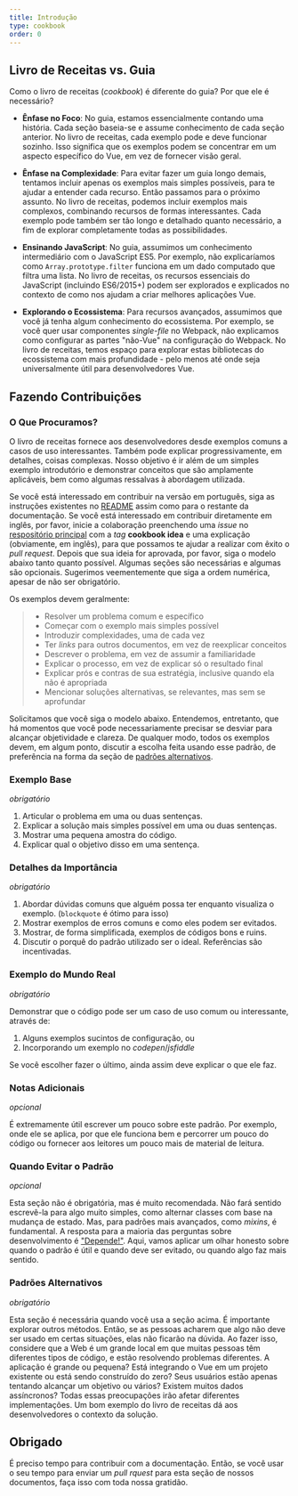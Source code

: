 ```yaml
---
title: Introdução
type: cookbook
order: 0
---
```


## Livro de Receitas vs. Guia

Como o livro de receitas (_cookbook_) é diferente do guia? Por que ele é necessário?

* **Ênfase no Foco**: No guia, estamos essencialmente contando uma história. Cada seção baseia-se e assume conhecimento de cada seção anterior. No livro de receitas, cada exemplo pode e deve funcionar sozinho. Isso significa que os exemplos podem se concentrar em um aspecto específico do Vue, em vez de fornecer visão geral.

* **Ênfase na Complexidade**: Para evitar fazer um guia longo demais, tentamos incluir apenas os exemplos mais simples possíveis, para te ajudar a entender cada recurso. Então passamos para o próximo assunto. No livro de receitas, podemos incluir exemplos mais complexos, combinando recursos de formas interessantes. Cada exemplo pode também ser tão longo e detalhado quanto necessário, a fim de explorar completamente todas as possibilidades.

* **Ensinando JavaScript**: No guia, assumimos um conhecimento intermediário com o JavaScript ES5. Por exemplo, não explicaríamos como `Array.prototype.filter` funciona em um dado computado que filtra uma lista. No livro de receitas, os recursos essenciais do JavaScript (incluindo ES6/2015+) podem ser explorados e explicados no contexto de como nos ajudam a criar melhores aplicações Vue.

* **Explorando o Ecossistema**: Para recursos avançados, assumimos que você já tenha algum conhecimento do ecossistema. Por exemplo, se você quer usar componentes _single-file_ no Webpack, não explicamos como configurar as partes "não-Vue" na configuração do Webpack. No livro de receitas, temos espaço para explorar estas bibliotecas do ecossistema com mais profundidade - pelo menos até onde seja universalmente útil para desenvolvedores Vue.

## Fazendo Contribuições

### O Que Procuramos?

O livro de receitas fornece aos desenvolvedores desde exemplos comuns a casos de uso interessantes. Também pode explicar progressivamente, em detalhes, coisas complexas. Nosso objetivo é ir além de um simples exemplo introdutório e demonstrar conceitos que são amplamente aplicáveis, bem como algumas ressalvas à abordagem utilizada.

Se você está interessado em contribuir na versão em português, siga as instruções existentes no [README](https://github.com/vuejs-br/br.vuejs.org/blob/master/README.md) assim como para o restante da documentação. Se você está interessado em contribuir diretamente em inglês, por favor, inicie a colaboração preenchendo uma _issue_ no [respositório principal](https://github.com/vuejs/vuejs.org) com a _tag_ **cookbook idea** e uma explicação (obviamente, em inglês), para que possamos te ajudar a realizar com êxito o _pull request_. Depois que sua ideia for aprovada, por favor, siga o modelo abaixo tanto quanto possível. Algumas seções são necessárias e algumas são opcionais. Sugerimos veementemente que siga a ordem numérica, apesar de não ser obrigatório.

Os exemplos devem geralmente:

> * Resolver um problema comum e específico
> * Começar com o exemplo mais simples possível
> * Introduzir complexidades, uma de cada vez
> * Ter _links_ para outros documentos, em vez de reexplicar conceitos
> * Descrever o problema, em vez de assumir a familiaridade
> * Explicar o processo, em vez de explicar só o resultado final
> * Explicar prós e contras de sua estratégia, inclusive quando ela não é apropriada
> * Mencionar soluções alternativas, se relevantes, mas sem se aprofundar

Solicitamos que você siga o modelo abaixo. Entendemos, entretanto, que há momentos que você pode necessariamente precisar se desviar para alcançar objetividade e clareza. De qualquer modo, todos os exemplos devem, em algum ponto, discutir a escolha feita usando esse padrão, de preferência na forma da seção de [padrões alternativos](#Padroes-Alternativos).

### Exemplo Base

_obrigatório_

1.  Articular o problema em uma ou duas sentenças.
2.  Explicar a solução mais simples possível em uma ou duas sentenças.
3.  Mostrar uma pequena amostra do código.
4.  Explicar qual o objetivo disso em uma sentença.

### Detalhes da Importância

_obrigatório_

1.  Abordar dúvidas comuns que alguém possa ter enquanto visualiza o exemplo. (`blockquote` é ótimo para isso)
2.  Mostrar exemplos de erros comuns e como eles podem ser evitados.
3.  Mostrar, de forma simplificada, exemplos de códigos bons e ruins.
4.  Discutir o porquê do padrão utilizado ser o ideal. Referências são incentivadas.

### Exemplo do Mundo Real

_obrigatório_

Demonstrar que o código pode ser um caso de uso comum ou interessante, através de:

1.  Alguns exemplos sucintos de configuração, ou
2.  Incorporando um exemplo no _codepen_/_jsfiddle_

Se você escolher fazer o último, ainda assim deve explicar o que ele faz.

### Notas Adicionais

_opcional_

É extremamente útil escrever um pouco sobre este padrão. Por exemplo, onde ele se aplica, por que ele funciona bem e percorrer um pouco do código ou fornecer aos leitores um pouco mais de material de leitura.

### Quando Evitar o Padrão

_opcional_

Esta seção não é obrigatória, mas é muito recomendada. Não fará sentido escrevê-la para algo muito simples, como alternar classes com base na mudança de estado. Mas, para padrões mais avançados, como _mixins_, é fundamental. A resposta para a maioria das perguntas sobre desenvolvimento é ["Depende!"](https://codepen.io/rachsmith/pen/YweZbG). Aqui, vamos aplicar um olhar honesto sobre quando o padrão é útil e quando deve ser evitado, ou quando algo faz mais sentido.

### Padrões Alternativos

_obrigatório_

Esta seção é necessária quando você usa a seção acima. É importante explorar outros métodos. Então, se as pessoas acharem que algo não deve ser usado em certas situações, elas não ficarão na dúvida. Ao fazer isso, considere que a Web é um grande local em que muitas pessoas têm diferentes tipos de código, e estão resolvendo problemas diferentes. A aplicação é grande ou pequena? Está integrando o Vue em um projeto existente ou está sendo construído do zero? Seus usuários estão apenas tentando alcançar um objetivo ou vários? Existem muitos dados assíncronos? Todas essas preocupações irão afetar diferentes implementações. Um bom exemplo do livro de receitas dá aos desenvolvedores o contexto da solução.

## Obrigado

É preciso tempo para contribuir com a documentação. Então, se você usar o seu tempo para enviar um _pull rquest_ para esta seção de nossos documentos, faça isso com toda nossa gratidão.
